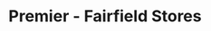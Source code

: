 ---
title: "Premier - Fairfield Stores"
url: /lancaster/premier-fairfield-stores/
shop: convenience
---